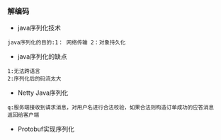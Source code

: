 ### 解编码

* java序列化技术
```
java序列化的目的:1： 网络传输 2：对象持久化
```

* java序列化的缺点
```
1:无法跨语言
2:序列化后的码流太大
```

* Netty Java序列化
```
q:服务端接收到请求消息，对用户名进行合法校验，如果合法则构造订单成功的应答消息
返回给客户端

```

* Protobuf实现序列化
```

```